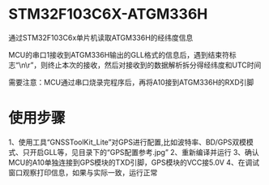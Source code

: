 # STM32F103C6X-ATGM336H
通过STM32F103C6x单片机读取ATGM336H的经纬度信息

MCU的串口1接收到ATGM336H输出的GLL格式的信息后，遇到结束符标志“\n\r”，则终止本次的接收，然后对接收到的数据解析拆分得经纬度和UTC时间

需要注意：MCU通过串口烧录完程序后，再将A10接到ATGM336H的RXD引脚


# 使用步骤
1、使用工具“GNSSToolKit_Lite”对GPS进行配置,比如波特率、BD/GPS双模模式、只开启GLL等，见目录下的“GPS配置参考.jpg”
2、重新编译并运行
3、确认MCU的A10单独连接到GPS模块的TXD引脚，GPS模块的VCC接5.0V
4、在调试窗口观察打印信息，如果与实际一致，运行正常

